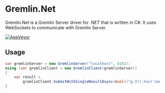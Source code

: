 # Gremlin.Net
Gremlin.Net is a Gremlin Server driver for .NET that is written in C#. It uses WebSockets to communicate with Gremlin Server.

[![AppVeyor](https://img.shields.io/appveyor/ci/FlorianHockmann/Gremlin-Net.svg?style=plastic)](https://ci.appveyor.com/project/FlorianHockmann/Gremlin-Net)

## Usage

```cs
var gremlinServer = new GremlinServer("localhost", 8182);
using (var gremlinClient = new GremlinClient(gremlinServer))
{
    var result =
        gremlinClient.SubmitWithSingleResultAsync<bool>("g.V().has('name', 'gremlin').hasNext()").Result;
}
```
